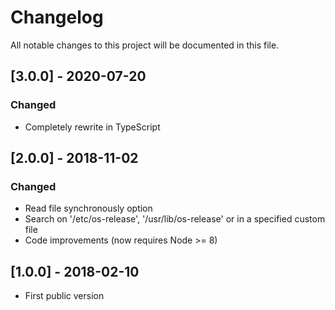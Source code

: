 # Changelog

All notable changes to this project will be documented in this file.

## [3.0.0] - 2020-07-20
### Changed
- Completely rewrite in TypeScript

## [2.0.0] - 2018-11-02
### Changed
- Read file synchronously option
- Search on '/etc/os-release', '/usr/lib/os-release' or in a specified custom file
- Code improvements (now requires Node >= 8)

## [1.0.0] - 2018-02-10
- First public version